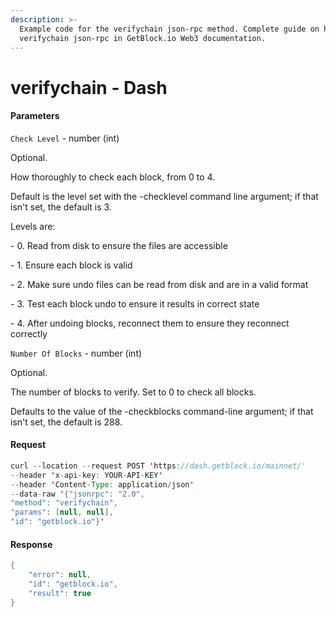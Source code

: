 ```yaml
---
description: >-
  Example code for the verifychain json-rpc method. Сomplete guide on how to use
  verifychain json-rpc in GetBlock.io Web3 documentation.
---
```


# verifychain - Dash

#### Parameters

`Check Level` - number (int)

Optional.

How thoroughly to check each block, from 0 to 4.

Default is the level set with the -checklevel command line argument; if that isn't set, the default is 3.

Levels are:

\- 0. Read from disk to ensure the files are accessible

\- 1. Ensure each block is valid

\- 2. Make sure undo files can be read from disk and are in a valid format

\- 3. Test each block undo to ensure it results in correct state

\- 4. After undoing blocks, reconnect them to ensure they reconnect correctly

`Number Of Blocks` - number (int)

Optional.

The number of blocks to verify. Set to 0 to check all blocks.

Defaults to the value of the -checkblocks command-line argument; if that isn't set, the default is 288.

#### Request

```java
curl --location --request POST 'https://dash.getblock.io/mainnet/' 
--header 'x-api-key: YOUR-API-KEY' 
--header 'Content-Type: application/json' 
--data-raw '{"jsonrpc": "2.0",
"method": "verifychain",
"params": [null, null],
"id": "getblock.io"}'
```

#### Response

```java
{
    "error": null,
    "id": "getblock.io",
    "result": true
}
```
